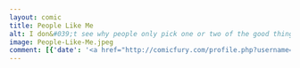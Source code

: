 ```yaml
---
layout: comic
title: People Like Me
alt: I don&#039;t see why people only pick one or two of the good things to be into, when they should be into all of them, the same as me.
image: People-Like-Me.jpeg
comment: [{'date': '<a href="http://comicfury.com/profile.php?username=tecco_dsilva" title="tecco_dsilva">tecco_dsilva</a>', 'username': 'tecco_dsilva', 'comment': 'It&#039;s the new year and that means time to suffer from severe self-doubt and lack of motivation.  So in lieu of a real comic posted yesterday, here is an unfinished comic from my sketchbook posted today.'}, {'date': '7th Jan 2017, 1:07 PM', 'username': 'ThornsInOurSide', 'comment': 'The best way of dealing with this is to assume other people are irrelevant losers.  This attitude will also make others like you more!'}, {'date': '8th Jan 2017, 7:28 PM', 'username': 'tecco_dsilva', 'comment': 'Whoa - that&#039;s brilliant! I&#039;ll have to give it a try!  Thanks!'}]
---
```

